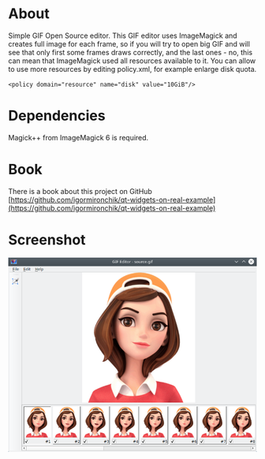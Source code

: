 # About

Simple GIF Open Source editor. This GIF editor uses ImageMagick and creates
full image for each frame, so if you will try to open big GIF and will see
that only first some frames draws correctly, and the last ones - no, this can
mean that ImageMagick used all resources available to it. You can allow to use
more resources by editing policy.xml, for example enlarge disk quota.

```
<policy domain="resource" name="disk" value="10GiB"/>
```

# Dependencies

Magick++ from ImageMagick 6 is required.

# Book

There is a book about this project on GitHub
[https://github.com/igormironchik/qt-widgets-on-real-example](https://github.com/igormironchik/qt-widgets-on-real-example)

# Screenshot

![](gifeditor.png)

